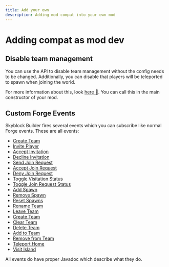 ```yaml
---
title: Add your own
description: Adding mod compat into your own mod
---
```


# Adding compat as mod dev
## Disable team management
You can use the API to disable team management without the config needs to be changed. Additionally, you can disable
that players will be teleported to spawn when joining the world.

For more information about this, look
[here 🔗](https://github.com/ChaoticTrials/SkyblockBuilder/blob/1.17.x/src/main/java/de/melanx/skyblockbuilder/api/SkyblockBuilderAPI.java).
You can call this in the main constructor of your mod.

## Custom Forge Events
Skyblock Builder fires several events which you can subscribe like normal Forge events.
These are all events:

- [Create Team](https://github.com/ChaoticTrials/SkyblockBuilder/blob/1.17.x/src/main/java/de/melanx/skyblockbuilder/events/SkyblockCreateTeamEvent.java)
- [Invite Player](https://github.com/ChaoticTrials/SkyblockBuilder/blob/1.17.x/src/main/java/de/melanx/skyblockbuilder/events/SkyblockInvitationEvent.java#L53)
- [Accept Invitation](https://github.com/ChaoticTrials/SkyblockBuilder/blob/1.17.x/src/main/java/de/melanx/skyblockbuilder/events/SkyblockInvitationEvent.java#L74)
- [Decline Invitation](https://github.com/ChaoticTrials/SkyblockBuilder/blob/1.17.x/src/main/java/de/melanx/skyblockbuilder/events/SkyblockInvitationEvent.java#L84)
- [Send Join Request](https://github.com/ChaoticTrials/SkyblockBuilder/blob/1.17.x/src/main/java/de/melanx/skyblockbuilder/events/SkyblockJoinRequestEvent.java#L51)
- [Accept Join Request](https://github.com/ChaoticTrials/SkyblockBuilder/blob/1.17.x/src/main/java/de/melanx/skyblockbuilder/events/SkyblockJoinRequestEvent.java#L61)
- [Deny Join Request](https://github.com/ChaoticTrials/SkyblockBuilder/blob/1.17.x/src/main/java/de/melanx/skyblockbuilder/events/SkyblockJoinRequestEvent.java#L81)
- [Toggle Visitation Status](https://github.com/ChaoticTrials/SkyblockBuilder/blob/1.17.x/src/main/java/de/melanx/skyblockbuilder/events/SkyblockManageTeamEvent.java#L50)
- [Toggle Join Request Status](https://github.com/ChaoticTrials/SkyblockBuilder/blob/1.17.x/src/main/java/de/melanx/skyblockbuilder/events/SkyblockManageTeamEvent.java#L87)
- [Add Spawn](https://github.com/ChaoticTrials/SkyblockBuilder/blob/1.17.x/src/main/java/de/melanx/skyblockbuilder/events/SkyblockManageTeamEvent.java#L114)
- [Remove Spawn](https://github.com/ChaoticTrials/SkyblockBuilder/blob/1.17.x/src/main/java/de/melanx/skyblockbuilder/events/SkyblockManageTeamEvent.java#L153)
- [Reset Spawns](https://github.com/ChaoticTrials/SkyblockBuilder/blob/1.17.x/src/main/java/de/melanx/skyblockbuilder/events/SkyblockManageTeamEvent.java#L183)
- [Rename Team](https://github.com/ChaoticTrials/SkyblockBuilder/blob/1.17.x/src/main/java/de/melanx/skyblockbuilder/events/SkyblockManageTeamEvent.java#L193)
- [Leave Team](https://github.com/ChaoticTrials/SkyblockBuilder/blob/1.17.x/src/main/java/de/melanx/skyblockbuilder/events/SkyblockManageTeamEvent.java#L222)
- [Create Team](https://github.com/ChaoticTrials/SkyblockBuilder/blob/1.17.x/src/main/java/de/melanx/skyblockbuilder/events/SkyblockOpManageEvent.java#L84)
- [Clear Team](https://github.com/ChaoticTrials/SkyblockBuilder/blob/1.17.x/src/main/java/de/melanx/skyblockbuilder/events/SkyblockOpManageEvent.java#L64)
- [Delete Team](https://github.com/ChaoticTrials/SkyblockBuilder/blob/1.17.x/src/main/java/de/melanx/skyblockbuilder/events/SkyblockOpManageEvent.java#L44)
- [Add to Team](https://github.com/ChaoticTrials/SkyblockBuilder/blob/1.17.x/src/main/java/de/melanx/skyblockbuilder/events/SkyblockOpManageEvent.java#L122)
- [Remove from Team](https://github.com/ChaoticTrials/SkyblockBuilder/blob/1.17.x/src/main/java/de/melanx/skyblockbuilder/events/SkyblockOpManageEvent.java#L153)
- [Teleport Home](https://github.com/ChaoticTrials/SkyblockBuilder/blob/1.17.x/src/main/java/de/melanx/skyblockbuilder/events/SkyblockTeleportHomeEvent.java)
- [Visit Island](https://github.com/ChaoticTrials/SkyblockBuilder/blob/1.17.x/src/main/java/de/melanx/skyblockbuilder/events/SkyblockVisitEvent.java)

All events do have proper Javadoc which describe what they do.